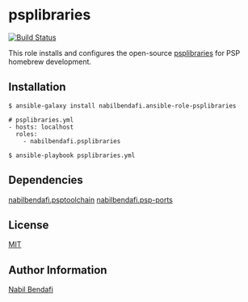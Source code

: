 psplibraries
============

[![Build Status](https://travis-ci.org/nabilbendafi/ansible-role-psplibraries.png?branch=master)](https://travis-ci.org/nabilbendafi/ansible-role-psplibraries)

This role installs and configures the open-source [psplibraries](https://github.com/pspdev/psplibraries) for PSP homebrew development.

Installation
------------

```
$ ansible-galaxy install nabilbendafi.ansible-role-psplibraries 
```

```
# psplibraries.yml
- hosts: localhost
  roles:
    - nabilbendafi.psplibraries
```

```
$ ansible-playbook psplibraries.yml
```

Dependencies
------------

[nabilbendafi.psptoolchain](https://github.com/nabilbendafi/ansible-role-psptoolchain)
[nabilbendafi.psp-ports](https://github.com/nabilbendafi/ansible-role-psp-ports)

License
-------

[MIT](LICENSE.txt)

Author Information
------------------

[Nabil Bendafi](https://github.com/nabilbendafi)
